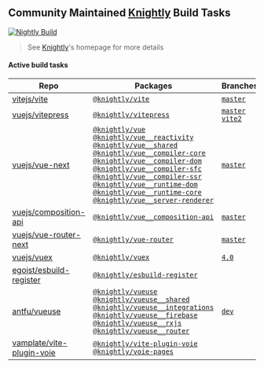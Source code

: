 ## Community Maintained [Knightly](https://github.com/antfu/knightly) Build Tasks

[![Nightly Build](https://github.com/antfu/knightly/blob/main/res/badge.svg?raw=true)](https://github.com/antfu/knightly)

> See [Knightly](https://github.com/antfu/knightly)'s homepage for more details

#### Active build tasks

<!--TASKS-START-->
| Repo | Packages | Branches | PRs |
| ---- | -------- | -------- | --- |
| [vitejs/vite](https://github.com/vitejs/vite) | [`@knightly/vite`](https://npmjs.com/package/@knightly/vite) | [`master`](https://npmjs.com/package/@knightly/vite/v/master) |  |
| [vuejs/vitepress](https://github.com/vuejs/vitepress) | [`@knightly/vitepress`](https://npmjs.com/package/@knightly/vitepress) | [`master`](https://npmjs.com/package/@knightly/vitepress/v/master) [`vite2`](https://npmjs.com/package/@knightly/vitepress/v/vite2) | [#203](https://npmjs.com/package/@knightly/vitepress/v/pr203) |
| [vuejs/vue-next](https://github.com/vuejs/vue-next) | [`@knightly/vue`](https://npmjs.com/package/@knightly/vue)<br>[`@knightly/vue__reactivity`](https://npmjs.com/package/@knightly/vue__reactivity)<br>[`@knightly/vue__shared`](https://npmjs.com/package/@knightly/vue__shared)<br>[`@knightly/vue__compiler-core`](https://npmjs.com/package/@knightly/vue__compiler-core)<br>[`@knightly/vue__compiler-dom`](https://npmjs.com/package/@knightly/vue__compiler-dom)<br>[`@knightly/vue__compiler-sfc`](https://npmjs.com/package/@knightly/vue__compiler-sfc)<br>[`@knightly/vue__compiler-ssr`](https://npmjs.com/package/@knightly/vue__compiler-ssr)<br>[`@knightly/vue__runtime-dom`](https://npmjs.com/package/@knightly/vue__runtime-dom)<br>[`@knightly/vue__runtime-core`](https://npmjs.com/package/@knightly/vue__runtime-core)<br>[`@knightly/vue__server-renderer`](https://npmjs.com/package/@knightly/vue__server-renderer) | [`master`](https://npmjs.com/package/@knightly/vue/v/master) | [#2195](https://npmjs.com/package/@knightly/vue/v/pr2195) |
| [vuejs/composition-api](https://github.com/vuejs/composition-api) | [`@knightly/vue__composition-api`](https://npmjs.com/package/@knightly/vue__composition-api) | [`master`](https://npmjs.com/package/@knightly/vue__composition-api/v/master) |  |
| [vuejs/vue-router-next](https://github.com/vuejs/vue-router-next) | [`@knightly/vue-router`](https://npmjs.com/package/@knightly/vue-router) | [`master`](https://npmjs.com/package/@knightly/vue-router/v/master) |  |
| [vuejs/vuex](https://github.com/vuejs/vuex) | [`@knightly/vuex`](https://npmjs.com/package/@knightly/vuex) | [`4.0`](https://npmjs.com/package/@knightly/vuex/v/4.0) |  |
| [egoist/esbuild-register](https://github.com/egoist/esbuild-register) | [`@knightly/esbuild-register`](https://npmjs.com/package/@knightly/esbuild-register) |  |  |
| [antfu/vueuse](https://github.com/antfu/vueuse) | [`@knightly/vueuse`](https://npmjs.com/package/@knightly/vueuse)<br>[`@knightly/vueuse__shared`](https://npmjs.com/package/@knightly/vueuse__shared)<br>[`@knightly/vueuse__integrations`](https://npmjs.com/package/@knightly/vueuse__integrations)<br>[`@knightly/vueuse__firebase`](https://npmjs.com/package/@knightly/vueuse__firebase)<br>[`@knightly/vueuse__rxjs`](https://npmjs.com/package/@knightly/vueuse__rxjs)<br>[`@knightly/vueuse__router`](https://npmjs.com/package/@knightly/vueuse__router) | [`dev`](https://npmjs.com/package/@knightly/vueuse/v/dev) |  |
| [vamplate/vite-plugin-voie](https://github.com/vamplate/vite-plugin-voie) | [`@knightly/vite-plugin-voie`](https://npmjs.com/package/@knightly/vite-plugin-voie)<br>[`@knightly/voie-pages`](https://npmjs.com/package/@knightly/voie-pages) |  |  |
<!--TASKS-END-->
